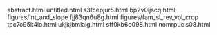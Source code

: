 abstract.html
untitled.html
s3fcepjur5.html
bp2v0ljscq.html
figures/int_and_slope
fjj83qn6u8g.html
figures/fam_sl_rev_vol_crop
tpc7c95k4io.html
ukjkjbmlaig.html
sff0kb6o098.html
nomrpucls08.html